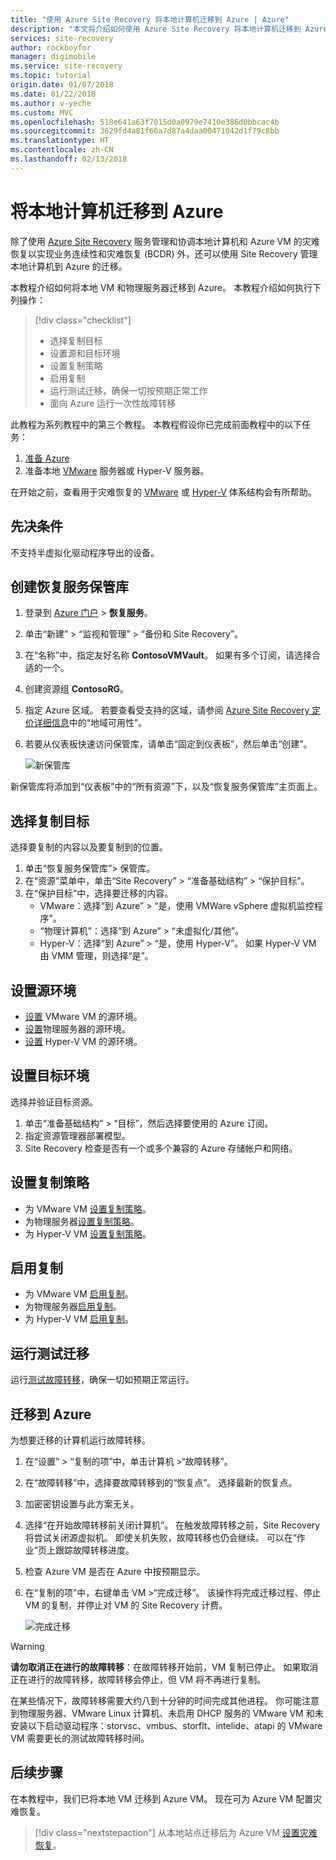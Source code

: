 ```yaml
---
title: "使用 Azure Site Recovery 将本地计算机迁移到 Azure | Azure"
description: "本文将介绍如何使用 Azure Site Recovery 将本地计算机迁移到 Azure。"
services: site-recovery
author: rockboyfor
manager: digimobile
ms.service: site-recovery
ms.topic: tutorial
origin.date: 01/07/2018
ms.date: 01/22/2018
ms.author: v-yeche
ms.custom: MVC
ms.openlocfilehash: 518e641a63f7015d0a0979e7410e386d0bbcac4b
ms.sourcegitcommit: 3629fd4a81f66a7d87a4daa00471042d1f79c8bb
ms.translationtype: HT
ms.contentlocale: zh-CN
ms.lasthandoff: 02/13/2018
---
```

# <a name="migrate-on-premises-machines-to-azure"></a>将本地计算机迁移到 Azure

除了使用 [Azure Site Recovery](site-recovery-overview.md) 服务管理和协调本地计算机和 Azure VM 的灾难恢复以实现业务连续性和灾难恢复 (BCDR) 外，还可以使用 Site Recovery 管理本地计算机到 Azure 的迁移。

本教程介绍如何将本地 VM 和物理服务器迁移到 Azure。 本教程介绍如何执行下列操作：

> [!div class="checklist"]
> * 选择复制目标
> * 设置源和目标环境
> * 设置复制策略
> * 启用复制
> * 运行测试迁移，确保一切按预期正常工作
> * 面向 Azure 运行一次性故障转移

此教程为系列教程中的第三个教程。 本教程假设你已完成前面教程中的以下任务：

1. [准备 Azure](tutorial-prepare-azure.md)
2. 准备本地 [VMware](tutorial-prepare-on-premises-vmware.md) 服务器或 Hyper-V 服务器。

在开始之前，查看用于灾难恢复的 [VMware](concepts-vmware-to-azure-architecture.md) 或 [Hyper-V](concepts-hyper-v-to-azure-architecture.md) 体系结构会有所帮助。

## <a name="prerequisites"></a>先决条件

不支持半虚拟化驱动程序导出的设备。

## <a name="create-a-recovery-services-vault"></a>创建恢复服务保管库

1. 登录到 [Azure 门户](https://portal.azure.cn) > **恢复服务**。
2. 单击“新建” > “监视和管理” > “备份和 Site Recovery”。
3. 在“名称”中，指定友好名称 **ContosoVMVault**。 如果有多个订阅，请选择合适的一个。
4. 创建资源组 **ContosoRG**。
5. 指定 Azure 区域。 若要查看受支持的区域，请参阅 [Azure Site Recovery 定价详细信息](https://www.azure.cn/pricing/details/site-recovery/)中的“地域可用性”。
6. 若要从仪表板快速访问保管库，请单击“固定到仪表板”，然后单击“创建”。

   ![新保管库](./media/tutorial-migrate-on-premises-to-azure/onprem-to-azure-vault.png)

新保管库将添加到“仪表板”中的“所有资源”下，以及“恢复服务保管库”主页面上。

## <a name="select-a-replication-goal"></a>选择复制目标

选择要复制的内容以及要复制到的位置。
1. 单击“恢复服务保管库”> 保管库。
2. 在“资源”菜单中，单击“Site Recovery” > “准备基础结构” > “保护目标”。
3. 在“保护目标”中，选择要迁移的内容。
    - VMware：选择“到 Azure” > “是，使用 VMWare vSphere 虚拟机监控程序”。
    - “物理计算机”：选择“到 Azure” > “未虚拟化/其他”。
    - Hyper-V：选择“到 Azure” > “是，使用 Hyper-V”。 如果 Hyper-V VM 由 VMM 管理，则选择“是”。

## <a name="set-up-the-source-environment"></a>设置源环境

- [设置](tutorial-vmware-to-azure.md#set-up-the-source-environment) VMware VM 的源环境。
- [设置](tutorial-physical-to-azure.md#set-up-the-source-environment)物理服务器的源环境。
- [设置](tutorial-hyper-v-to-azure.md#set-up-the-source-environment) Hyper-V VM 的源环境。

## <a name="set-up-the-target-environment"></a>设置目标环境

选择并验证目标资源。

1. 单击“准备基础结构” > “目标”，然后选择要使用的 Azure 订阅。
2. 指定资源管理器部署模型。
3. Site Recovery 检查是否有一个或多个兼容的 Azure 存储帐户和网络。

## <a name="set-up-a-replication-policy"></a>设置复制策略

- 为 VMware VM [设置复制策略](tutorial-vmware-to-azure.md#create-a-replication-policy)。
- 为物理服务器[设置复制策略](tutorial-physical-to-azure.md#create-a-replication-policy)。
- 为 Hyper-V VM [设置复制策略](tutorial-hyper-v-to-azure.md#set-up-a-replication-policy)。

## <a name="enable-replication"></a>启用复制

- 为 VMware VM [启用复制](tutorial-vmware-to-azure.md#enable-replication)。
- 为物理服务器[启用复制](tutorial-physical-to-azure.md#enable-replication)。
- 为 Hyper-V VM [启用复制](tutorial-hyper-v-to-azure.md#enable-replication)。

## <a name="run-a-test-migration"></a>运行测试迁移

运行[测试故障转移](tutorial-dr-drill-azure.md)，确保一切如预期正常运行。

## <a name="migrate-to-azure"></a>迁移到 Azure

为想要迁移的计算机运行故障转移。

1. 在“设置” > “复制的项”中，单击计算机 >“故障转移”。
2. 在“故障转移”中，选择要故障转移到的“恢复点”。 选择最新的恢复点。
3. 加密密钥设置与此方案无关。
4. 选择“在开始故障转移前关闭计算机”。 在触发故障转移之前，Site Recovery 将尝试关闭源虚拟机。 即使关机失败，故障转移也仍会继续。 可以在“作业”页上跟踪故障转移进度。
5. 检查 Azure VM 是否在 Azure 中按预期显示。
6. 在“复制的项”中，右键单击 VM >“完成迁移”。 该操作将完成迁移过程、停止 VM 的复制，并停止对 VM 的 Site Recovery 计费。

    ![完成迁移](./media/tutorial-migrate-on-premises-to-azure/complete-migration.png)

> [!WARNING]
> **请勿取消正在进行的故障转移**：在故障转移开始前，VM 复制已停止。 如果取消正在进行的故障转移，故障转移会停止，但 VM 将不再进行复制。

在某些情况下，故障转移需要大约八到十分钟的时间完成其他进程。 你可能注意到物理服务器、VMware Linux 计算机、未启用 DHCP 服务的 VMware VM 和未安装以下启动驱动程序：storvsc、vmbus、storflt、intelide、atapi 的 VMware VM 需要更长的测试故障转移时间。

## <a name="next-steps"></a>后续步骤

在本教程中，我们已将本地 VM 迁移到 Azure VM。 现在可为 Azure VM 配置灾难恢复。

> [!div class="nextstepaction"]
> 从本地站点迁移后为 Azure VM [设置灾难恢复](./azure-to-azure/site-recovery-azure-to-azure-after-migration.md)。

<!-- URL is Correct on [Set up disaster recovery](./azure-to-azure/site-recovery-azure-to-azure-after-migration.md) -->
<!-- Update_Description: update meta properties, update link -->